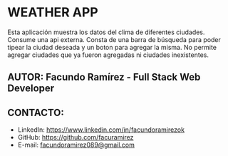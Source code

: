 # WEATHER APP

Esta aplicación muestra los datos del clima de diferentes ciudades. Consume una api externa. Consta de una barra de búsqueda para poder tipear la ciudad deseada y un boton para agregar la misma. No permite agregar ciudades que ya fueron agregadas ni ciudades inexistentes.


## AUTOR: Facundo Ramírez - Full Stack Web Developer 
## CONTACTO: 
* LinkedIn: https://www.linkedin.com/in/facundoramirezok
* GitHub: https://github.com/facuramirez
* E-mail: facundoramirez089@gmail.com